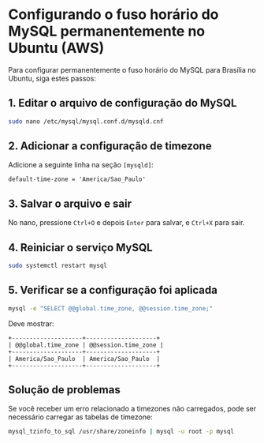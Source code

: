# Configurando o fuso horário do MySQL permanentemente no Ubuntu (AWS)

Para configurar permanentemente o fuso horário do MySQL para Brasília no Ubuntu, siga estes passos:

## 1. Editar o arquivo de configuração do MySQL

```bash
sudo nano /etc/mysql/mysql.conf.d/mysqld.cnf
```

## 2. Adicionar a configuração de timezone

Adicione a seguinte linha na seção `[mysqld]`:

```
default-time-zone = 'America/Sao_Paulo'
```

## 3. Salvar o arquivo e sair

No nano, pressione `Ctrl+O` e depois `Enter` para salvar, e `Ctrl+X` para sair.

## 4. Reiniciar o serviço MySQL

```bash
sudo systemctl restart mysql
```

## 5. Verificar se a configuração foi aplicada

```bash
mysql -e "SELECT @@global.time_zone, @@session.time_zone;"
```

Deve mostrar:
```
+--------------------+--------------------+
| @@global.time_zone | @@session.time_zone |
+--------------------+--------------------+
| America/Sao_Paulo  | America/Sao_Paulo  |
+--------------------+--------------------+
```

## Solução de problemas

Se você receber um erro relacionado a timezones não carregados, pode ser necessário carregar as tabelas de timezone:

```bash
mysql_tzinfo_to_sql /usr/share/zoneinfo | mysql -u root -p mysql
``` 